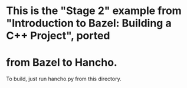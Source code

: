 # This is the "Stage 2" example from "Introduction to Bazel: Building a C++ Project", ported
# from Bazel to Hancho.

To build, just run hancho.py from this directory.
